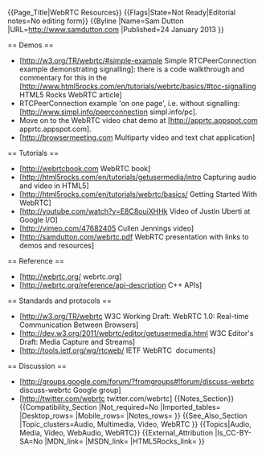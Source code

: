 {{Page_Title|WebRTC Resources}}
{{Flags|State=Not Ready|Editorial notes=No editing form}}
{{Byline
|Name=Sam Dutton
|URL=http://www.samdutton.com
|Published=24 January 2013
}}

== Demos ==
 
* [http://w3.org/TR/webrtc/#simple-example Simple RTCPeerConnection example demonstrating signalling]: there is a code walkthrough and commentary for this in the [http://www.html5rocks.com/en/tutorials/webrtc/basics/#toc-signalling HTML5 Rocks WebRTC article]  
* RTCPeerConnection example 'on one page', i.e. without signalling: [http://www.simpl.info/peerconnection simpl.info/pc].<br/>  
* Move on to the WebRTC video chat demo at [http://apprtc.appspot.com apprtc.appspot.com].<br/>  
* [http://browsermeeting.com Multiparty video and text chat application]
  
== Tutorials ==  
  
* [http://webrtcbook.com  WebRTC book]<br/>  
* [http://html5rocks.com/en/tutorials/getusermedia/intro Capturing audio and video in HTML5]<br/>  
* [http://html5rocks.com/en/tutorials/webrtc/basics/ Getting Started With WebRTC]<br/>  
* [http://youtube.com/watch?v=E8C8ouiXHHk Video of Justin Uberti at Google I/O]<br/>  
* [http://vimeo.com/47682405 Cullen Jennings video]<br/>  
* [http://samdutton.com/webrtc.pdf WebRTC presentation with links to demos and resources]  
  
== Reference ==  
  
* [http://webrtc.org/ webrtc.org]<br/>   
* [http://webrtc.org/reference/api-description C++ APIs]  
  
== Standards and protocols ==  
  
* [http://w3.org/TR/webrtc W3C Working Draft: WebRTC 1.0: Real-time Communication Between Browsers]<br/>   
* [http://dev.w3.org/2011/webrtc/editor/getusermedia.html W3C Editor's Draft: Media Capture and Streams]<br/>  
* [http://tools.ietf.org/wg/rtcweb/ IETF WebRTC  documents]
  
== Discussion ==  
  
* [http://groups.google.com/forum/?fromgroups#!forum/discuss-webrtc discuss-webrtc Google group]<br/>  
* [http://twitter.com/webrtc twitter.com/webrtc]
{{Notes_Section}}
{{Compatibility_Section
|Not_required=No
|Imported_tables=
|Desktop_rows=
|Mobile_rows=
|Notes_rows=
}}
{{See_Also_Section
|Topic_clusters=Audio, Multimedia, Video, WebRTC
}}
{{Topics|Audio, Media, Video, WebAudio, WebRTC}}
{{External_Attribution
|Is_CC-BY-SA=No
|MDN_link=
|MSDN_link=
|HTML5Rocks_link=
}}